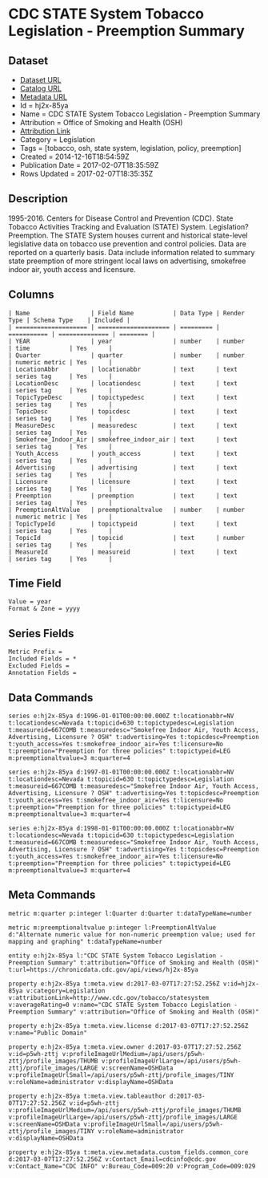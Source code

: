 # CDC STATE System Tobacco Legislation - Preemption Summary

## Dataset

* [Dataset URL](https://chronicdata.cdc.gov/api/views/hj2x-85ya/rows.json?max_rows=100)
* [Catalog URL](https://catalog.data.gov/dataset/cdc-state-system-tobacco-legislation-preemption-summary)
* [Metadata URL](https://chronicdata.cdc.gov/api/views/hj2x-85ya)
* Id = hj2x-85ya
* Name = CDC STATE System Tobacco Legislation - Preemption Summary
* Attribution = Office of Smoking and Health (OSH)
* [Attribution Link](http://www.cdc.gov/tobacco/statesystem)
* Category = Legislation
* Tags = [tobacco, osh, state system, legislation, policy, preemption]
* Created = 2014-12-16T18:54:59Z
* Publication Date = 2017-02-07T18:35:59Z
* Rows Updated = 2017-02-07T18:35:35Z

## Description

1995-2016. Centers for Disease Control and Prevention (CDC). State Tobacco Activities Tracking and Evaluation (STATE) System. Legislation?Preemption. The STATE System houses current and historical state-level legislative data on tobacco use prevention and control policies. Data are reported on a quarterly basis. Data include information related to summary state preemption of more stringent local laws on advertising, smokefree indoor air, youth access and licensure.

## Columns

```ls
| Name                 | Field Name           | Data Type | Render Type | Schema Type    | Included | 
| ==================== | ==================== | ========= | =========== | ============== | ======== | 
| YEAR                 | year                 | number    | number      | time           | Yes      | 
| Quarter              | quarter              | number    | number      | numeric metric | Yes      | 
| LocationAbbr         | locationabbr         | text      | text        | series tag     | Yes      | 
| LocationDesc         | locationdesc         | text      | text        | series tag     | Yes      | 
| TopicTypeDesc        | topictypedesc        | text      | text        | series tag     | Yes      | 
| TopicDesc            | topicdesc            | text      | text        | series tag     | Yes      | 
| MeasureDesc          | measuredesc          | text      | text        | series tag     | Yes      | 
| Smokefree_Indoor_Air | smokefree_indoor_air | text      | text        | series tag     | Yes      | 
| Youth_Access         | youth_access         | text      | text        | series tag     | Yes      | 
| Advertising          | advertising          | text      | text        | series tag     | Yes      | 
| Licensure            | licensure            | text      | text        | series tag     | Yes      | 
| Preemption           | preemption           | text      | text        | series tag     | Yes      | 
| PreemptionAltValue   | preemptionaltvalue   | number    | number      | numeric metric | Yes      | 
| TopicTypeId          | topictypeid          | text      | text        | series tag     | Yes      | 
| TopicId              | topicid              | text      | number      | series tag     | Yes      | 
| MeasureId            | measureid            | text      | text        | series tag     | Yes      | 
```

## Time Field

```ls
Value = year
Format & Zone = yyyy
```

## Series Fields

```ls
Metric Prefix = 
Included Fields = *
Excluded Fields = 
Annotation Fields = 
```

## Data Commands

```ls
series e:hj2x-85ya d:1996-01-01T00:00:00.000Z t:locationabbr=NV t:locationdesc=Nevada t:topicid=630 t:topictypedesc=Legislation t:measureid=667COMB t:measuredesc="Smokefree Indoor Air, Youth Access, Advertising, Licensure ? OSH" t:advertising=Yes t:topicdesc=Preemption t:youth_access=Yes t:smokefree_indoor_air=Yes t:licensure=No t:preemption="Preemption for three policies" t:topictypeid=LEG m:preemptionaltvalue=3 m:quarter=4

series e:hj2x-85ya d:1997-01-01T00:00:00.000Z t:locationabbr=NV t:locationdesc=Nevada t:topicid=630 t:topictypedesc=Legislation t:measureid=667COMB t:measuredesc="Smokefree Indoor Air, Youth Access, Advertising, Licensure ? OSH" t:advertising=Yes t:topicdesc=Preemption t:youth_access=Yes t:smokefree_indoor_air=Yes t:licensure=No t:preemption="Preemption for three policies" t:topictypeid=LEG m:preemptionaltvalue=3 m:quarter=4

series e:hj2x-85ya d:1998-01-01T00:00:00.000Z t:locationabbr=NV t:locationdesc=Nevada t:topicid=630 t:topictypedesc=Legislation t:measureid=667COMB t:measuredesc="Smokefree Indoor Air, Youth Access, Advertising, Licensure ? OSH" t:advertising=Yes t:topicdesc=Preemption t:youth_access=Yes t:smokefree_indoor_air=Yes t:licensure=No t:preemption="Preemption for three policies" t:topictypeid=LEG m:preemptionaltvalue=3 m:quarter=4
```

## Meta Commands

```ls
metric m:quarter p:integer l:Quarter d:Quarter t:dataTypeName=number

metric m:preemptionaltvalue p:integer l:PreemptionAltValue d:"Alternate numeric value for non-numeric preemption value; used for mapping and graphing" t:dataTypeName=number

entity e:hj2x-85ya l:"CDC STATE System Tobacco Legislation - Preemption Summary" t:attribution="Office of Smoking and Health (OSH)" t:url=https://chronicdata.cdc.gov/api/views/hj2x-85ya

property e:hj2x-85ya t:meta.view d:2017-03-07T17:27:52.256Z v:id=hj2x-85ya v:category=Legislation v:attributionLink=http://www.cdc.gov/tobacco/statesystem v:averageRating=0 v:name="CDC STATE System Tobacco Legislation - Preemption Summary" v:attribution="Office of Smoking and Health (OSH)"

property e:hj2x-85ya t:meta.view.license d:2017-03-07T17:27:52.256Z v:name="Public Domain"

property e:hj2x-85ya t:meta.view.owner d:2017-03-07T17:27:52.256Z v:id=p5wh-zttj v:profileImageUrlMedium=/api/users/p5wh-zttj/profile_images/THUMB v:profileImageUrlLarge=/api/users/p5wh-zttj/profile_images/LARGE v:screenName=OSHData v:profileImageUrlSmall=/api/users/p5wh-zttj/profile_images/TINY v:roleName=administrator v:displayName=OSHData

property e:hj2x-85ya t:meta.view.tableauthor d:2017-03-07T17:27:52.256Z v:id=p5wh-zttj v:profileImageUrlMedium=/api/users/p5wh-zttj/profile_images/THUMB v:profileImageUrlLarge=/api/users/p5wh-zttj/profile_images/LARGE v:screenName=OSHData v:profileImageUrlSmall=/api/users/p5wh-zttj/profile_images/TINY v:roleName=administrator v:displayName=OSHData

property e:hj2x-85ya t:meta.view.metadata.custom_fields.common_core d:2017-03-07T17:27:52.256Z v:Contact_Email=cdcinfo@cdc.gov v:Contact_Name="CDC INFO" v:Bureau_Code=009:20 v:Program_Code=009:029
```